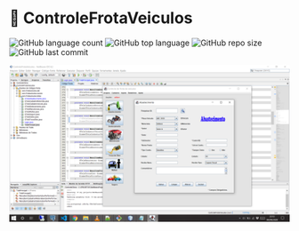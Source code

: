 # :truck: ControleFrotaVeiculos


![GitHub language count](https://img.shields.io/github/languages/count/adilsonmicuim/ControleFrotaVeiculos)
![GitHub top language](https://img.shields.io/github/languages/top/adilsonmicuim/ControleFrotaVeiculos)
![GitHub repo size](https://img.shields.io/github/repo-size/adilsonmicuim/ControleFrotaVeiculos)
![GitHub last commit](https://img.shields.io/github/last-commit/adilsonmicuim/ControleFrotaVeiculos)


<img src="print/print01.png">